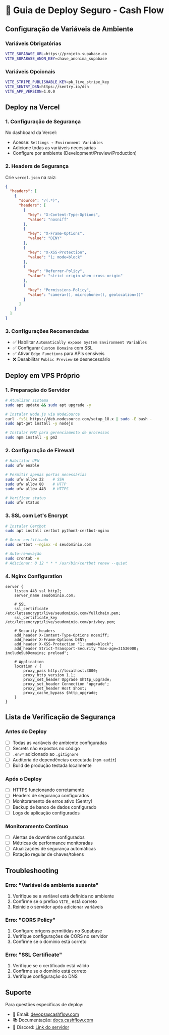
# 🚀 Guia de Deploy Seguro - Cash Flow

## Configuração de Variáveis de Ambiente

### Variáveis Obrigatórias

```bash
VITE_SUPABASE_URL=https://projeto.supabase.co
VITE_SUPABASE_ANON_KEY=chave_anonima_supabase
```

### Variáveis Opcionais

```bash
VITE_STRIPE_PUBLISHABLE_KEY=pk_live_stripe_key
VITE_SENTRY_DSN=https://sentry.io/dsn
VITE_APP_VERSION=1.0.0
```

## Deploy na Vercel

### 1. Configuração de Segurança

No dashboard da Vercel:
- Acesse: `Settings → Environment Variables`
- Adicione todas as variáveis necessárias
- Configure por ambiente (Development/Preview/Production)

### 2. Headers de Segurança

Crie `vercel.json` na raiz:

```json
{
  "headers": [
    {
      "source": "/(.*)",
      "headers": [
        {
          "key": "X-Content-Type-Options",
          "value": "nosniff"
        },
        {
          "key": "X-Frame-Options",
          "value": "DENY"
        },
        {
          "key": "X-XSS-Protection",
          "value": "1; mode=block"
        },
        {
          "key": "Referrer-Policy",
          "value": "strict-origin-when-cross-origin"
        },
        {
          "key": "Permissions-Policy",
          "value": "camera=(), microphone=(), geolocation=()"
        }
      ]
    }
  ]
}
```

### 3. Configurações Recomendadas

- ✅ Habilitar `Automatically expose System Environment Variables`
- ✅ Configurar `Custom Domains` com SSL
- ✅ Ativar `Edge Functions` para APIs sensíveis
- ❌ Desabilitar `Public Preview` se desnecessário

## Deploy em VPS Próprio

### 1. Preparação do Servidor

```bash
# Atualizar sistema
sudo apt update && sudo apt upgrade -y

# Instalar Node.js via NodeSource
curl -fsSL https://deb.nodesource.com/setup_18.x | sudo -E bash -
sudo apt-get install -y nodejs

# Instalar PM2 para gerenciamento de processos
sudo npm install -g pm2
```

### 2. Configuração de Firewall

```bash
# Habilitar UFW
sudo ufw enable

# Permitir apenas portas necessárias
sudo ufw allow 22    # SSH
sudo ufw allow 80    # HTTP
sudo ufw allow 443   # HTTPS

# Verificar status
sudo ufw status
```

### 3. SSL com Let's Encrypt

```bash
# Instalar Certbot
sudo apt install certbot python3-certbot-nginx

# Gerar certificado
sudo certbot --nginx -d seudominio.com

# Auto-renovação
sudo crontab -e
# Adicionar: 0 12 * * * /usr/bin/certbot renew --quiet
```

### 4. Nginx Configuration

```nginx
server {
    listen 443 ssl http2;
    server_name seudominio.com;

    # SSL
    ssl_certificate /etc/letsencrypt/live/seudominio.com/fullchain.pem;
    ssl_certificate_key /etc/letsencrypt/live/seudominio.com/privkey.pem;

    # Security headers
    add_header X-Content-Type-Options nosniff;
    add_header X-Frame-Options DENY;
    add_header X-XSS-Protection "1; mode=block";
    add_header Strict-Transport-Security "max-age=31536000; includeSubDomains; preload";

    # Application
    location / {
        proxy_pass http://localhost:3000;
        proxy_http_version 1.1;
        proxy_set_header Upgrade $http_upgrade;
        proxy_set_header Connection 'upgrade';
        proxy_set_header Host $host;
        proxy_cache_bypass $http_upgrade;
    }
}
```

## Lista de Verificação de Segurança

### Antes do Deploy

- [ ] Todas as variáveis de ambiente configuradas
- [ ] Secrets não expostos no código
- [ ] `.env*` adicionado ao `.gitignore`
- [ ] Auditoria de dependências executada (`npm audit`)
- [ ] Build de produção testada localmente

### Após o Deploy

- [ ] HTTPS funcionando corretamente
- [ ] Headers de segurança configurados
- [ ] Monitoramento de erros ativo (Sentry)
- [ ] Backup de banco de dados configurado
- [ ] Logs de aplicação configurados

### Monitoramento Contínuo

- [ ] Alertas de downtime configurados
- [ ] Métricas de performance monitoradas
- [ ] Atualizações de segurança automáticas
- [ ] Rotação regular de chaves/tokens

## Troubleshooting

### Erro: "Variável de ambiente ausente"

1. Verifique se a variável está definida no ambiente
2. Confirme se o prefixo `VITE_` está correto
3. Reinicie o servidor após adicionar variáveis

### Erro: "CORS Policy"

1. Configure origens permitidas no Supabase
2. Verifique configurações de CORS no servidor
3. Confirme se o domínio está correto

### Erro: "SSL Certificate"

1. Verifique se o certificado está válido
2. Confirme se o domínio está correto
3. Verifique configuração do DNS

## Suporte

Para questões específicas de deploy:
- 📧 Email: devops@cashflow.com
- 📚 Documentação: [docs.cashflow.com](https://docs.cashflow.com)
- 💬 Discord: [Link do servidor](https://discord.gg/cashflow)
